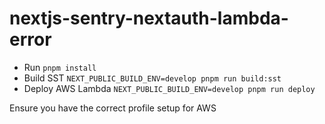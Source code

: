# nextjs-sentry-nextauth-lambda-error

- Run `pnpm install`
- Build SST `NEXT_PUBLIC_BUILD_ENV=develop pnpm run build:sst`
- Deploy AWS Lambda `NEXT_PUBLIC_BUILD_ENV=develop pnpm run deploy`

Ensure you have the correct profile setup for AWS
